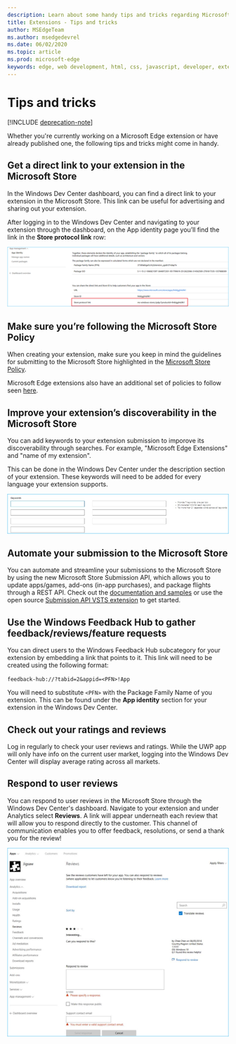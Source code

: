 ```yaml
---
description: Learn about some handy tips and tricks regarding Microsoft Edge extensions
title: Extensions - Tips and tricks
author: MSEdgeTeam
ms.author: msedgedevrel
ms.date: 06/02/2020
ms.topic: article
ms.prod: microsoft-edge
keywords: edge, web development, html, css, javascript, developer, extensions
---
```


# Tips and tricks  

[!INCLUDE [deprecation-note](includes/deprecation-note.md)]  

Whether you're currently working on a Microsoft Edge extension or have already published one, the following tips and tricks might come in handy.

## Get a direct link to your extension in the Microsoft Store
In the Windows Dev Center dashboard, you can find a direct link to your extension in the Microsoft Store. This link can be useful for advertising and sharing out your extension.


After logging in to the Windows Dev Center and navigating to your extension through the dashboard, on the App identity page you’ll find the link in the **Store protocol link** row:

![store protocol link](./media/store-link.png)
 
## Make sure you’re following the Microsoft Store Policy
When creating your extension, make sure you keep in mind the guidelines for submitting to the Microsoft Store highlighted in the [Microsoft Store Policy](https://msdn.microsoft.com/library/windows/apps/dn764944.aspx). 
 
Microsoft Edge extensions also have an additional set of policies to follow seen [here](https://msdn.microsoft.com/library/windows/apps/dn764944.aspx#pol_10_12).

## Improve your extension’s discoverability in the Microsoft Store

You can add keywords to your extension submission to imporove its discoverability through searches. For example, "Microsoft Edge Extensions" and "name of my extension". 

This can be done in the Windows Dev Center under the description section of your extension. These keywords will need to be added for every language your extension supports.

![Submitting a response to a review](./media/keywords.png)

## Automate your submission to the Microsoft Store
You can automate and streamline your submissions to the Microsoft Store by using the new Microsoft Store Submission API, which allows you to update apps/games, add-ons (in-app purchases), and package flights through a REST API. Check out the [documentation and samples](https://docs.microsoft.com/windows/uwp/monetize/create-and-manage-submissions-using-windows-store-services) or use the open source [Submission API VSTS extension](https://github.com/Microsoft/windows-dev-center-vsts-extension) to get started.

## Use the Windows Feedback Hub to gather feedback/reviews/feature requests

You can direct users to the Windows Feedback Hub subcategory for your extension by embedding a link that points to it. This link will need to be created using the following format: 

`feedback-hub://?tabid=2&appid=<PFN>!App`

You will need to substitute `<PFN>` with the Package Family Name of you extension. This can be found under the **App identity** section for your extension in the Windows Dev Center.

## Check out your ratings and reviews
Log in regularly to check your user reviews and ratings. While the UWP app will only have info on the current user market, logging into the Windows Dev Center will display average rating across all markets.

## Respond to user reviews
You can respond to user reviews in the Microsoft Store through the Windows Dev Center's dashboard. Navigate to your extension and under Analytics select **Reviews**. A link will appear underneath each review that will allow you to respond directly to the customer. This channel of communication enables you to offer feedback, resolutions, or send a thank you for the review!

![Submitting a response to a review](./media/reviews.png)
